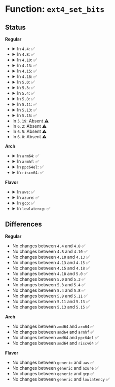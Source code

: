 # Function: <code>ext4_set_bits</code>

## Status
<b>Regular</b>
<ul>
<li>
<details>
<summary>In <code>4.4</code>: ✅</summary>

```c
void ext4_set_bits(void *bm, int cur, int len);
```

**Collision:** Unique Global

**Inline:** No

**Transformation:** False

**Instances:**

```
In fs/ext4/mballoc.c (ffffffff812ceb70)
Location: fs/ext4/mballoc.c:1325
Inline: False
Direct callers:
  - fs/ext4/resize.c:set_flexbg_block_bitmap
  - fs/ext4/resize.c:ext4_flex_group_add
  - fs/ext4/mballoc.c:ext4_mb_generate_from_pa
  - fs/ext4/mballoc.c:ext4_mb_init_cache
  - fs/ext4/mballoc.c:mb_free_blocks
  - fs/ext4/mballoc.c:mb_mark_used
  - fs/ext4/mballoc.c:ext4_mb_mark_diskspace_used
  - fs/ext4/mballoc.c:ext4_mb_mark_diskspace_used
```
**Symbols:**

```
ffffffff812ceb70-ffffffff812cebca: ext4_set_bits (STB_GLOBAL)
```
</details>
</li>
<li>
<details>
<summary>In <code>4.8</code>: ✅</summary>

```c
void ext4_set_bits(void *bm, int cur, int len);
```

**Collision:** Unique Global

**Inline:** No

**Transformation:** False

**Instances:**

```
In fs/ext4/mballoc.c (ffffffff812fe510)
Location: fs/ext4/mballoc.c:1334
Inline: False
Direct callers:
  - fs/ext4/resize.c:ext4_flex_group_add
  - fs/ext4/resize.c:set_flexbg_block_bitmap
  - fs/ext4/mballoc.c:ext4_mb_generate_from_pa
  - fs/ext4/mballoc.c:ext4_mb_mark_diskspace_used
  - fs/ext4/mballoc.c:ext4_mb_mark_diskspace_used
  - fs/ext4/mballoc.c:mb_mark_used
  - fs/ext4/mballoc.c:mb_free_blocks
  - fs/ext4/mballoc.c:ext4_mb_init_cache
```
**Symbols:**

```
ffffffff812fe510-ffffffff812fe56b: ext4_set_bits (STB_GLOBAL)
```
</details>
</li>
<li>
<details>
<summary>In <code>4.10</code>: ✅</summary>

```c
void ext4_set_bits(void *bm, int cur, int len);
```

**Collision:** Unique Global

**Inline:** No

**Transformation:** False

**Instances:**

```
In fs/ext4/mballoc.c (ffffffff81314590)
Location: fs/ext4/mballoc.c:1334
Inline: False
Direct callers:
  - fs/ext4/resize.c:ext4_flex_group_add
  - fs/ext4/resize.c:set_flexbg_block_bitmap
  - fs/ext4/mballoc.c:ext4_mb_generate_from_pa
  - fs/ext4/mballoc.c:ext4_mb_mark_diskspace_used
  - fs/ext4/mballoc.c:ext4_mb_mark_diskspace_used
  - fs/ext4/mballoc.c:mb_mark_used
  - fs/ext4/mballoc.c:mb_free_blocks
  - fs/ext4/mballoc.c:ext4_mb_init_cache
```
**Symbols:**

```
ffffffff81314590-ffffffff813145eb: ext4_set_bits (STB_GLOBAL)
```
</details>
</li>
<li>
<details>
<summary>In <code>4.13</code>: ✅</summary>

```c
void ext4_set_bits(void *bm, int cur, int len);
```

**Collision:** Unique Global

**Inline:** No

**Transformation:** False

**Instances:**

```
In fs/ext4/mballoc.c (ffffffff8130baa0)
Location: fs/ext4/mballoc.c:1332
Inline: False
Direct callers:
  - fs/ext4/mballoc.c:ext4_mb_generate_from_pa
  - fs/ext4/mballoc.c:ext4_mb_mark_diskspace_used
  - fs/ext4/mballoc.c:ext4_mb_mark_diskspace_used
  - fs/ext4/mballoc.c:mb_mark_used
  - fs/ext4/mballoc.c:mb_free_blocks
  - fs/ext4/mballoc.c:ext4_mb_init_cache
  - fs/ext4/resize.c:ext4_flex_group_add
  - fs/ext4/resize.c:set_flexbg_block_bitmap
```
**Symbols:**

```
ffffffff8130baa0-ffffffff8130bafb: ext4_set_bits (STB_GLOBAL)
```
</details>
</li>
<li>
<details>
<summary>In <code>4.15</code>: ✅</summary>

```c
void ext4_set_bits(void *bm, int cur, int len);
```

**Collision:** Unique Global

**Inline:** No

**Transformation:** False

**Instances:**

```
In fs/ext4/mballoc.c (ffffffff813305f0)
Location: fs/ext4/mballoc.c:1332
Inline: False
Direct callers:
  - fs/ext4/mballoc.c:ext4_mb_generate_from_pa
  - fs/ext4/mballoc.c:ext4_mb_mark_diskspace_used
  - fs/ext4/mballoc.c:ext4_mb_mark_diskspace_used
  - fs/ext4/mballoc.c:mb_mark_used
  - fs/ext4/mballoc.c:mb_free_blocks
  - fs/ext4/mballoc.c:ext4_mb_init_cache
  - fs/ext4/resize.c:ext4_flex_group_add
  - fs/ext4/resize.c:set_flexbg_block_bitmap
```
**Symbols:**

```
ffffffff813305f0-ffffffff8133064d: ext4_set_bits (STB_GLOBAL)
```
</details>
</li>
<li>
<details>
<summary>In <code>4.18</code>: ✅</summary>

```c
void ext4_set_bits(void *bm, int cur, int len);
```

**Collision:** Unique Global

**Inline:** No

**Transformation:** False

**Instances:**

```
In fs/ext4/mballoc.c (ffffffff8135ebb0)
Location: fs/ext4/mballoc.c:1321
Inline: False
Direct callers:
  - fs/ext4/mballoc.c:ext4_mb_generate_from_pa
  - fs/ext4/mballoc.c:ext4_mb_mark_diskspace_used
  - fs/ext4/mballoc.c:ext4_mb_mark_diskspace_used
  - fs/ext4/mballoc.c:mb_mark_used
  - fs/ext4/mballoc.c:mb_free_blocks
  - fs/ext4/mballoc.c:ext4_mb_init_cache
  - fs/ext4/resize.c:ext4_flex_group_add
  - fs/ext4/resize.c:set_flexbg_block_bitmap
```
**Symbols:**

```
ffffffff8135ebb0-ffffffff8135ec0c: ext4_set_bits (STB_GLOBAL)
```
</details>
</li>
<li>
<details>
<summary>In <code>5.0</code>: ✅</summary>

```c
void ext4_set_bits(void *bm, int cur, int len);
```

**Collision:** Unique Global

**Inline:** No

**Transformation:** False

**Instances:**

```
In fs/ext4/mballoc.c (ffffffff81377050)
Location: fs/ext4/mballoc.c:1321
Inline: False
Direct callers:
  - fs/ext4/mballoc.c:ext4_mb_generate_from_pa
  - fs/ext4/mballoc.c:ext4_mb_mark_diskspace_used
  - fs/ext4/mballoc.c:ext4_mb_mark_diskspace_used
  - fs/ext4/mballoc.c:mb_mark_used
  - fs/ext4/mballoc.c:mb_free_blocks
  - fs/ext4/mballoc.c:ext4_mb_init_cache
  - fs/ext4/resize.c:ext4_flex_group_add
  - fs/ext4/resize.c:set_flexbg_block_bitmap
```
**Symbols:**

```
ffffffff81377050-ffffffff813770ac: ext4_set_bits (STB_GLOBAL)
```
</details>
</li>
<li>
<details>
<summary>In <code>5.3</code>: ✅</summary>

```c
void ext4_set_bits(void *bm, int cur, int len);
```

**Collision:** Unique Global

**Inline:** No

**Transformation:** False

**Instances:**

```
In fs/ext4/mballoc.c (ffffffff813a0560)
Location: fs/ext4/mballoc.c:1321
Inline: False
Direct callers:
  - fs/ext4/mballoc.c:ext4_mb_generate_from_pa
  - fs/ext4/mballoc.c:ext4_mb_mark_diskspace_used
  - fs/ext4/mballoc.c:ext4_mb_mark_diskspace_used
  - fs/ext4/mballoc.c:mb_mark_used
  - fs/ext4/mballoc.c:mb_free_blocks
  - fs/ext4/mballoc.c:ext4_mb_init_cache
  - fs/ext4/resize.c:setup_new_flex_group_blocks
  - fs/ext4/resize.c:set_flexbg_block_bitmap
```
**Symbols:**

```
ffffffff813a0560-ffffffff813a05b8: ext4_set_bits (STB_GLOBAL)
```
</details>
</li>
<li>
<details>
<summary>In <code>5.4</code>: ✅</summary>

```c
void ext4_set_bits(void *bm, int cur, int len);
```

**Collision:** Unique Global

**Inline:** No

**Transformation:** False

**Instances:**

```
In fs/ext4/mballoc.c (ffffffff813b93d0)
Location: fs/ext4/mballoc.c:1321
Inline: False
Direct callers:
  - fs/ext4/mballoc.c:ext4_mb_generate_from_pa
  - fs/ext4/mballoc.c:ext4_mb_mark_diskspace_used
  - fs/ext4/mballoc.c:ext4_mb_mark_diskspace_used
  - fs/ext4/mballoc.c:mb_mark_used
  - fs/ext4/mballoc.c:mb_free_blocks
  - fs/ext4/mballoc.c:ext4_mb_init_cache
  - fs/ext4/resize.c:setup_new_flex_group_blocks
  - fs/ext4/resize.c:set_flexbg_block_bitmap
```
**Symbols:**

```
ffffffff813b93d0-ffffffff813b9428: ext4_set_bits (STB_GLOBAL)
```
</details>
</li>
<li>
<details>
<summary>In <code>5.8</code>: ✅</summary>

```c
void ext4_set_bits(void *bm, int cur, int len);
```

**Collision:** Unique Global

**Inline:** No

**Transformation:** False

**Instances:**

```
In fs/ext4/mballoc.c (ffffffff81404ef0)
Location: fs/ext4/mballoc.c:1382
Inline: False
Direct callers:
  - fs/ext4/mballoc.c:ext4_mb_generate_from_pa
  - fs/ext4/mballoc.c:ext4_mb_mark_diskspace_used
  - fs/ext4/mballoc.c:ext4_mb_mark_diskspace_used
  - fs/ext4/mballoc.c:mb_mark_used
  - fs/ext4/mballoc.c:ext4_mb_init_cache
  - fs/ext4/mballoc.c:mb_regenerate_buddy
  - fs/ext4/resize.c:setup_new_flex_group_blocks
  - fs/ext4/resize.c:set_flexbg_block_bitmap
```
**Symbols:**

```
ffffffff81404ef0-ffffffff81404f49: ext4_set_bits (STB_GLOBAL)
```
</details>
</li>
<li>
<details>
<summary>In <code>5.11</code>: ✅</summary>

```c
void ext4_set_bits(void *bm, int cur, int len);
```

**Collision:** Unique Global

**Inline:** No

**Transformation:** False

**Instances:**

```
In fs/ext4/mballoc.c (ffffffff81418150)
Location: fs/ext4/mballoc.c:1354
Inline: False
Direct callers:
  - fs/ext4/mballoc.c:ext4_mb_generate_from_pa
  - fs/ext4/mballoc.c:ext4_mb_mark_bb
  - fs/ext4/mballoc.c:ext4_mb_mark_diskspace_used
  - fs/ext4/mballoc.c:ext4_mb_mark_diskspace_used
  - fs/ext4/mballoc.c:mb_mark_used
  - fs/ext4/mballoc.c:ext4_mb_init_cache
  - fs/ext4/resize.c:setup_new_flex_group_blocks
  - fs/ext4/resize.c:set_flexbg_block_bitmap
```
**Symbols:**

```
ffffffff81418150-ffffffff814181a9: ext4_set_bits (STB_GLOBAL)
```
</details>
</li>
<li>
<details>
<summary>In <code>5.13</code>: ✅</summary>

```c
void ext4_set_bits(void *bm, int cur, int len);
```

**Collision:** Unique Global

**Inline:** No

**Transformation:** False

**Instances:**

```
In fs/ext4/mballoc.c (ffffffff8141e9b0)
Location: fs/ext4/mballoc.c:1688
Inline: False
Direct callers:
  - fs/ext4/mballoc.c:ext4_mb_generate_from_pa
  - fs/ext4/mballoc.c:ext4_mb_mark_bb
  - fs/ext4/mballoc.c:ext4_mb_mark_diskspace_used
  - fs/ext4/mballoc.c:ext4_mb_mark_diskspace_used
  - fs/ext4/mballoc.c:mb_mark_used
  - fs/ext4/mballoc.c:ext4_mb_init_cache
  - fs/ext4/resize.c:setup_new_flex_group_blocks
  - fs/ext4/resize.c:set_flexbg_block_bitmap
```
**Symbols:**

```
ffffffff8141e9b0-ffffffff8141ea09: ext4_set_bits (STB_GLOBAL)
```
</details>
</li>
<li>
<details>
<summary>In <code>5.15</code>: ✅</summary>

```c
void ext4_set_bits(void *bm, int cur, int len);
```

**Collision:** Unique Global

**Inline:** No

**Transformation:** False

**Instances:**

```
In fs/ext4/mballoc.c (ffffffff814720a0)
Location: fs/ext4/mballoc.c:1692
Inline: False
Direct callers:
  - fs/ext4/mballoc.c:ext4_mb_generate_from_pa
  - fs/ext4/mballoc.c:ext4_mb_mark_bb
  - fs/ext4/mballoc.c:ext4_mb_mark_diskspace_used
  - fs/ext4/mballoc.c:ext4_mb_mark_diskspace_used
  - fs/ext4/mballoc.c:mb_mark_used
  - fs/ext4/mballoc.c:ext4_mb_init_cache
  - fs/ext4/resize.c:setup_new_flex_group_blocks
  - fs/ext4/resize.c:set_flexbg_block_bitmap
```
**Symbols:**

```
ffffffff814720a0-ffffffff814720f8: ext4_set_bits (STB_GLOBAL)
```
</details>
</li>
<li>
In <code>5.19</code>: Absent ⚠️
</li>
<li>
In <code>6.2</code>: Absent ⚠️
</li>
<li>
In <code>6.5</code>: Absent ⚠️
</li>
<li>
In <code>6.8</code>: Absent ⚠️
</li>
</ul>
<b>Arch</b>
<ul>
<li>
<details>
<summary>In <code>arm64</code>: ✅</summary>

```c
void ext4_set_bits(void *bm, int cur, int len);
```

**Collision:** Unique Global

**Inline:** No

**Transformation:** False

**Instances:**

```
In fs/ext4/mballoc.c (ffff80001048fc88)
Location: fs/ext4/mballoc.c:1321
Inline: False
Direct callers:
  - fs/ext4/mballoc.c:ext4_mb_generate_from_pa
  - fs/ext4/mballoc.c:ext4_mb_mark_diskspace_used
  - fs/ext4/mballoc.c:ext4_mb_mark_diskspace_used
  - fs/ext4/mballoc.c:mb_mark_used
  - fs/ext4/mballoc.c:mb_free_blocks
  - fs/ext4/mballoc.c:ext4_mb_init_cache
  - fs/ext4/resize.c:setup_new_flex_group_blocks
  - fs/ext4/resize.c:set_flexbg_block_bitmap
```
**Symbols:**

```
ffff80001048fc88-ffff80001048fd48: ext4_set_bits (STB_GLOBAL)
```
</details>
</li>
<li>
<details>
<summary>In <code>armhf</code>: ✅</summary>

```c
void ext4_set_bits(void *bm, int cur, int len);
```

**Collision:** Unique Global

**Inline:** No

**Transformation:** False

**Instances:**

```
In fs/ext4/mballoc.c (c0650cf4)
Location: fs/ext4/mballoc.c:1321
Inline: False
Direct callers:
  - fs/ext4/mballoc.c:ext4_mb_generate_from_pa
  - fs/ext4/mballoc.c:ext4_mb_mark_diskspace_used
  - fs/ext4/mballoc.c:ext4_mb_mark_diskspace_used
  - fs/ext4/mballoc.c:mb_mark_used
  - fs/ext4/mballoc.c:mb_free_blocks
  - fs/ext4/mballoc.c:ext4_mb_init_cache
  - fs/ext4/resize.c:setup_new_flex_group_blocks
  - fs/ext4/resize.c:set_flexbg_block_bitmap
```
**Symbols:**

```
c0650cf4-c0650d84: ext4_set_bits (STB_GLOBAL)
```
</details>
</li>
<li>
<details>
<summary>In <code>ppc64el</code>: ✅</summary>

```c
void ext4_set_bits(void *bm, int cur, int len);
```

**Collision:** Unique Global

**Inline:** No

**Transformation:** False

**Instances:**

```
In fs/ext4/mballoc.c (c0000000005b6dd0)
Location: fs/ext4/mballoc.c:1321
Inline: False
Direct callers:
  - fs/ext4/mballoc.c:ext4_mb_generate_from_pa
  - fs/ext4/mballoc.c:ext4_mb_mark_diskspace_used
  - fs/ext4/mballoc.c:ext4_mb_mark_diskspace_used
  - fs/ext4/mballoc.c:mb_mark_used
  - fs/ext4/mballoc.c:mb_free_blocks
  - fs/ext4/mballoc.c:ext4_mb_init_cache
  - fs/ext4/resize.c:setup_new_flex_group_blocks
  - fs/ext4/resize.c:set_flexbg_block_bitmap
```
**Symbols:**

```
c0000000005b6dd0-c0000000005b6e70: ext4_set_bits (STB_GLOBAL)
```
</details>
</li>
<li>
<details>
<summary>In <code>riscv64</code>: ✅</summary>

```c
void ext4_set_bits(void *bm, int cur, int len);
```

**Collision:** Unique Global

**Inline:** No

**Transformation:** False

**Instances:**

```
In fs/ext4/mballoc.c (ffffffe000314cb2)
Location: fs/ext4/mballoc.c:1321
Inline: False
Direct callers:
  - fs/ext4/mballoc.c:ext4_mb_generate_from_pa
  - fs/ext4/mballoc.c:ext4_mb_mark_diskspace_used
  - fs/ext4/mballoc.c:ext4_mb_mark_diskspace_used
  - fs/ext4/mballoc.c:mb_mark_used
  - fs/ext4/mballoc.c:mb_free_blocks
  - fs/ext4/mballoc.c:ext4_mb_init_cache
  - fs/ext4/resize.c:setup_new_flex_group_blocks
  - fs/ext4/resize.c:set_flexbg_block_bitmap
```
**Symbols:**

```
ffffffe000314cb2-ffffffe000314d46: ext4_set_bits (STB_GLOBAL)
```
</details>
</li>
</ul>
<b>Flavor</b>
<ul>
<li>
<details>
<summary>In <code>aws</code>: ✅</summary>

```c
void ext4_set_bits(void *bm, int cur, int len);
```

**Collision:** Unique Global

**Inline:** No

**Transformation:** False

**Instances:**

```
In fs/ext4/mballoc.c (ffffffff813b19b0)
Location: fs/ext4/mballoc.c:1321
Inline: False
Direct callers:
  - fs/ext4/mballoc.c:ext4_mb_generate_from_pa
  - fs/ext4/mballoc.c:ext4_mb_mark_diskspace_used
  - fs/ext4/mballoc.c:ext4_mb_mark_diskspace_used
  - fs/ext4/mballoc.c:mb_mark_used
  - fs/ext4/mballoc.c:mb_free_blocks
  - fs/ext4/mballoc.c:ext4_mb_init_cache
  - fs/ext4/resize.c:setup_new_flex_group_blocks
  - fs/ext4/resize.c:set_flexbg_block_bitmap
```
**Symbols:**

```
ffffffff813b19b0-ffffffff813b1a08: ext4_set_bits (STB_GLOBAL)
```
</details>
</li>
<li>
<details>
<summary>In <code>azure</code>: ✅</summary>

```c
void ext4_set_bits(void *bm, int cur, int len);
```

**Collision:** Unique Global

**Inline:** No

**Transformation:** False

**Instances:**

```
In fs/ext4/mballoc.c (ffffffff813a2440)
Location: fs/ext4/mballoc.c:1321
Inline: False
Direct callers:
  - fs/ext4/mballoc.c:ext4_mb_generate_from_pa
  - fs/ext4/mballoc.c:ext4_mb_mark_diskspace_used
  - fs/ext4/mballoc.c:ext4_mb_mark_diskspace_used
  - fs/ext4/mballoc.c:mb_mark_used
  - fs/ext4/mballoc.c:mb_free_blocks
  - fs/ext4/mballoc.c:ext4_mb_init_cache
  - fs/ext4/resize.c:setup_new_flex_group_blocks
  - fs/ext4/resize.c:set_flexbg_block_bitmap
```
**Symbols:**

```
ffffffff813a2440-ffffffff813a2498: ext4_set_bits (STB_GLOBAL)
```
</details>
</li>
<li>
<details>
<summary>In <code>gcp</code>: ✅</summary>

```c
void ext4_set_bits(void *bm, int cur, int len);
```

**Collision:** Unique Global

**Inline:** No

**Transformation:** False

**Instances:**

```
In fs/ext4/mballoc.c (ffffffff813af210)
Location: fs/ext4/mballoc.c:1321
Inline: False
Direct callers:
  - fs/ext4/mballoc.c:ext4_mb_generate_from_pa
  - fs/ext4/mballoc.c:ext4_mb_mark_diskspace_used
  - fs/ext4/mballoc.c:ext4_mb_mark_diskspace_used
  - fs/ext4/mballoc.c:mb_mark_used
  - fs/ext4/mballoc.c:mb_free_blocks
  - fs/ext4/mballoc.c:ext4_mb_init_cache
  - fs/ext4/resize.c:setup_new_flex_group_blocks
  - fs/ext4/resize.c:set_flexbg_block_bitmap
```
**Symbols:**

```
ffffffff813af210-ffffffff813af268: ext4_set_bits (STB_GLOBAL)
```
</details>
</li>
<li>
<details>
<summary>In <code>lowlatency</code>: ✅</summary>

```c
void ext4_set_bits(void *bm, int cur, int len);
```

**Collision:** Unique Global

**Inline:** No

**Transformation:** False

**Instances:**

```
In fs/ext4/mballoc.c (ffffffff813c3c00)
Location: fs/ext4/mballoc.c:1321
Inline: False
Direct callers:
  - fs/ext4/mballoc.c:ext4_mb_generate_from_pa
  - fs/ext4/mballoc.c:ext4_mb_mark_diskspace_used
  - fs/ext4/mballoc.c:ext4_mb_mark_diskspace_used
  - fs/ext4/mballoc.c:mb_mark_used
  - fs/ext4/mballoc.c:mb_free_blocks
  - fs/ext4/mballoc.c:ext4_mb_init_cache
  - fs/ext4/resize.c:setup_new_flex_group_blocks
  - fs/ext4/resize.c:set_flexbg_block_bitmap
```
**Symbols:**

```
ffffffff813c3c00-ffffffff813c3c58: ext4_set_bits (STB_GLOBAL)
```
</details>
</li>
</ul>

## Differences
<b>Regular</b>
<ul>
<li>
No changes between <code>4.4</code> and <code>4.8</code> ✅
</li>
<li>
No changes between <code>4.8</code> and <code>4.10</code> ✅
</li>
<li>
No changes between <code>4.10</code> and <code>4.13</code> ✅
</li>
<li>
No changes between <code>4.13</code> and <code>4.15</code> ✅
</li>
<li>
No changes between <code>4.15</code> and <code>4.18</code> ✅
</li>
<li>
No changes between <code>4.18</code> and <code>5.0</code> ✅
</li>
<li>
No changes between <code>5.0</code> and <code>5.3</code> ✅
</li>
<li>
No changes between <code>5.3</code> and <code>5.4</code> ✅
</li>
<li>
No changes between <code>5.4</code> and <code>5.8</code> ✅
</li>
<li>
No changes between <code>5.8</code> and <code>5.11</code> ✅
</li>
<li>
No changes between <code>5.11</code> and <code>5.13</code> ✅
</li>
<li>
No changes between <code>5.13</code> and <code>5.15</code> ✅
</li>
</ul>
<b>Arch</b>
<ul>
<li>
No changes between <code>amd64</code> and <code>arm64</code> ✅
</li>
<li>
No changes between <code>amd64</code> and <code>armhf</code> ✅
</li>
<li>
No changes between <code>amd64</code> and <code>ppc64el</code> ✅
</li>
<li>
No changes between <code>amd64</code> and <code>riscv64</code> ✅
</li>
</ul>
<b>Flavor</b>
<ul>
<li>
No changes between <code>generic</code> and <code>aws</code> ✅
</li>
<li>
No changes between <code>generic</code> and <code>azure</code> ✅
</li>
<li>
No changes between <code>generic</code> and <code>gcp</code> ✅
</li>
<li>
No changes between <code>generic</code> and <code>lowlatency</code> ✅
</li>
</ul>
